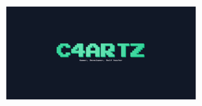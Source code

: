 ![Hero](https://raw.githubusercontent.com/C4ArtZ/c4artz.de/master/z-github/assets/hero.png "Hero Screenshot")